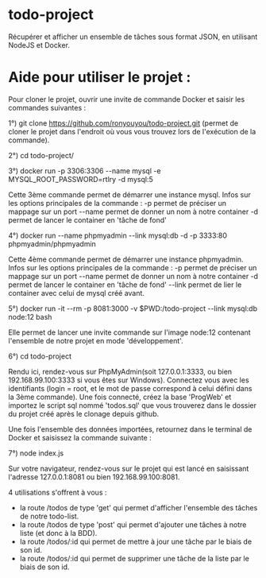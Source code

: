 # todo-project
Récupérer et afficher un ensemble de tâches sous format JSON, en utilisant NodeJS et Docker.

# Aide pour utiliser le projet :

Pour cloner le projet, ouvrir une invite de commande Docker et saisir les commandes suivantes :

1°) git clone https://github.com/ronyouyou/todo-project.git (permet de cloner le projet dans l'endroit où vous vous trouvez lors de l'exécution de la commande).

2°) cd todo-project/

3°) docker run -p 3306:3306 --name mysql -e MYSQL_ROOT_PASSWORD=rtlry -d mysql:5 

Cette 3ème commande permet de démarrer une instance mysql.
Infos sur les options principales de la commande :
	-p permet de préciser un mappage sur un port
	--name permet de donner un nom à notre container
	-d permet de lancer le container en 'tâche de fond'
	
4°) docker run --name phpmyadmin --link mysql:db -d -p 3333:80 phpmyadmin/phpmyadmin

Cette 4ème commande permet de démarrer une instance phpmyadmin.
Infos sur les options principales de la commande :
	-p permet de préciser un mappage sur un port
	--name permet de donner un nom à notre container
	-d permet de lancer le container en 'tâche de fond'
	--link permet de lier le container avec celui de mysql créé avant.


5°) docker run -it --rm -p 8081:3000 -v $PWD:/todo-project --link mysql:db node:12 bash

Elle permet de lancer une invite commande sur l'image node:12 contenant l'ensemble de notre projet en mode 'développement'.

6°) cd todo-project

Rendu ici, rendez-vous sur PhpMyAdmin(soit 127.0.0.1:3333, ou bien 192.168.99.100:3333 si vous êtes sur Windows).
Connectez vous avec les identifiants (login = root, et le mot de passe correspond à celui défini dans la 3ème commande).
Une fois connecté, créez la base 'ProgWeb' et importez le script sql nommé 'todos.sql' que vous trouverez dans le dossier du projet créé après le clonage depuis github.

Une fois l'ensemble des données importées, retournez dans le terminal de Docker et saisissez la commande suivante :

7°) node index.js

Sur votre navigateur, rendez-vous sur le projet qui est lancé en saisissant l'adresse 127.0.0.1:8081 ou bien 192.168.99.100:8081.

4 utilisations s'offrent à vous :

- la route /todos de type 'get' qui permet d'afficher l'ensemble des tâches de notre todo-list.
- la route /todos de type 'post' qui permet d'ajouter une tâches à notre liste (et donc à la BDD).
- la route /todos/:id qui permet de mettre à jour une tâche par le biais de son id.
- la route /todos/:id qui permet de supprimer une tâche de la liste par le biais de son id.
